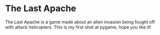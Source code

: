 # The Last Apache
The Last Apache is a game made about an alien invasion being fought off with attack helicopters. This is my first shot at pygame, hope you like it!
